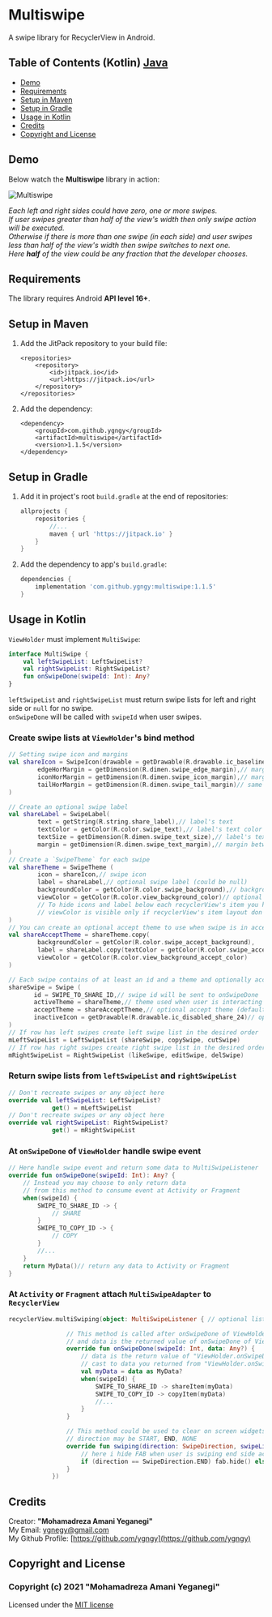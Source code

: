 # Multiswipe

A swipe library for RecyclerView in Android.

## Table of Contents (Kotlin) [Java](README_JAVA.md)

- [Demo](#demo)
- [Requirements](#requirements)
- [Setup in Maven](#setup-in-maven)
- [Setup in Gradle](#setup-in-gradle)
- [Usage in Kotlin](#usage-in-kotlin)
- [Credits](#credits)
- [Copyright and License](#copyright-and-license)

## Demo

Below watch the **Multiswipe** library in action:

![Multiswipe](screenshots/multiswipe.gif "Multiswipe in action")

*Each left and right sides could have zero, one or more swipes.  
If user swipes greater than half of the view's width then only swipe action will be executed.  
Otherwise if there is more than one swipe (in each side) and user swipes less than half of the view's width then swipe switches to next one.  
Here **half** of the view could be any fraction that the developer chooses.*

## Requirements

The library requires Android **API level 16+**.

## Setup in Maven

1. Add the JitPack repository to your build file:

    ```maven
    <repositories>
        <repository>
            <id>jitpack.io</id>
            <url>https://jitpack.io</url>
        </repository>
    </repositories>
    ```

2. Add the dependency:

    ```maven
    <dependency>
        <groupId>com.github.ygngy</groupId>
        <artifactId>multiswipe</artifactId>
        <version>1.1.5</version>
    </dependency>
    ```

## Setup in Gradle

1. Add it in project's root `build.gradle` at the end of repositories:

    ```groovy
    allprojects {
        repositories {
            //...
            maven { url 'https://jitpack.io' }
        }
    }
    ```

2. Add the dependency to app's `build.gradle`:

    ```groovy
    dependencies {
        implementation 'com.github.ygngy:multiswipe:1.1.5'
    }
    ```

## Usage in Kotlin

`ViewHolder` must implement `MultiSwipe`:

```kotlin
interface MultiSwipe {
    val leftSwipeList: LeftSwipeList?
    val rightSwipeList: RightSwipeList?
    fun onSwipeDone(swipeId: Int): Any?
}
```

`leftSwipeList` and `rightSwipeList` must return swipe lists for left and right side or `null` for no swipe.  
`onSwipeDone` will be called with `swipeId` when user swipes.

### Create swipe lists at `ViewHolder`'s bind method

```kotlin
// Setting swipe icon and margins
val shareIcon = SwipeIcon(drawable = getDrawable(R.drawable.ic_baseline_share_24)!!,
        edgeHorMargin = getDimension(R.dimen.swipe_edge_margin),// margin between edge of view and first icon
        iconHorMargin = getDimension(R.dimen.swipe_icon_margin),// margin between first icon and second icon
        tailHorMargin = getDimension(R.dimen.swipe_tail_margin)// same margin used for separating other icons
)

// Create an optional swipe label
val shareLabel = SwipeLabel(
        text = getString(R.string.share_label),// label's text
        textColor = getColor(R.color.swipe_text),// label's text color
        textSize = getDimension(R.dimen.swipe_text_size),// label's text size
        margin = getDimension(R.dimen.swipe_text_margin),// margin between label and last icon
)
// Create a `SwipeTheme` for each swipe
val shareTheme = SwipeTheme (
        icon = shareIcon,// swipe icon
        label = shareLabel,// optional swipe label (could be null)
        backgroundColor = getColor(R.color.swipe_background),// background color for swipes
        viewColor = getColor(R.color.view_background_color)// optional color to use for itemView's background
        // To hide icons and label below each recyclerView's item you have to use viewColor OR layout background
        // viewColor is visible only if recyclerView's item layout don't have a background
)
// You can create an optional accept theme to use when swipe is in accept state
val shareAcceptTheme = shareTheme.copy(
        backgroundColor = getColor(R.color.swipe_accept_background),
        label = shareLabel.copy(textColor = getColor(R.color.swipe_accept_text)),
        viewColor = getColor(R.color.view_background_accept_color)
)

// Each swipe contains of at least an id and a theme and optionally acceptTheme and inactiveIcon
shareSwipe = Swipe (
       id = SWIPE_TO_SHARE_ID,// swipe id will be sent to onSwipeDone
       activeTheme = shareTheme,// theme used when user is interacting with this swipe
       acceptTheme = shareAcceptTheme,// optional accept theme (default is same as activeTheme)
       inactiveIcon = getDrawable(R.drawable.ic_disabled_share_24)// optional icon used for inactive themes
)
// If row has left swipes create left swipe list in the desired order 
mLeftSwipeList = LeftSwipeList (shareSwipe, copySwipe, cutSwipe)
// If row has right swipes create right swipe list in the desired order
mRightSwipeList = RightSwipeList (likeSwipe, editSwipe, delSwipe)
```

### Return swipe lists from `leftSwipeList` and `rightSwipeList`  

```kotlin
// Don't recreate swipes or any object here 
override val leftSwipeList: LeftSwipeList?
            get() = mLeftSwipeList
// Don't recreate swipes or any object here 
override val rightSwipeList: RightSwipeList?
            get() = mRightSwipeList
```

### At `onSwipeDone` of `ViewHolder` handle swipe event

```kotlin
// Here handle swipe event and return some data to MultiSwipeListener 
override fun onSwipeDone(swipeId: Int): Any? {
    // Instead you may choose to only return data 
    // from this method to consume event at Activity or Fragment
    when(swipeId) {
        SWIPE_TO_SHARE_ID -> {
            // SHARE
        }
        SWIPE_TO_COPY_ID -> {
            // COPY
        }
        //...
    }
    return MyData()// return any data to Activity or Fragment
}
```

### At `Activity` or `Fragment` attach `MultiSwipeAdapter` to `RecyclerView`

```kotlin
recyclerView.multiSwiping(object: MultiSwipeListener { // optional listener

                // This method is called after onSwipeDone of ViewHolder
                // and data is the returned value of onSwipeDone of ViewHolder
                override fun onSwipeDone(swipeId: Int, data: Any?) {
                    // data is the return value of "ViewHolder.onSwipeDone"
                    // cast to data you returned from "ViewHolder.onSwipeDone"
                    val myData = data as MyData?
                    when(swipeId) {
                        SWIPE_TO_SHARE_ID -> shareItem(myData)
                        SWIPE_TO_COPY_ID -> copyItem(myData)
                        //...
                    }
                }

                // This method could be used to clear on screen widgets such as FABs
                // direction may be START, END, NONE
                override fun swiping(direction: SwipeDirection, swipeListSize: Int) {
                    // here i hide FAB when user is swiping end side actively
                    if (direction == SwipeDirection.END) fab.hide() else fab.show()
                }
            })
```

## Credits

Creator: **"Mohamadreza Amani Yeganegi"**  
My Email: [ygnegy@gmail.com](mailto:ygnegy@gmail.com)  
My Github Profile: [https://github.com/ygngy](https://github.com/ygngy)  

## Copyright and License

### Copyright (c) 2021 "Mohamadreza Amani Yeganegi"  

Licensed under the [MIT license](LICENSE)
